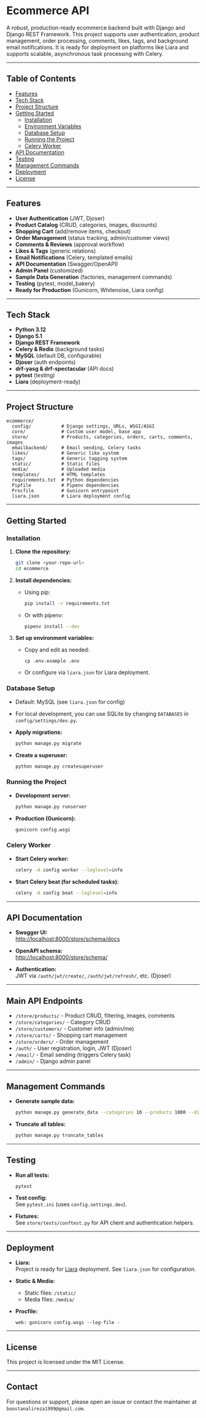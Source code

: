 # Ecommerce API

A robust, production-ready ecommerce backend built with Django and Django REST Framework. This project supports user authentication, product management, order processing, comments, likes, tags, and background email notifications. It is ready for deployment on platforms like Liara and supports scalable, asynchronous task processing with Celery.

---

## Table of Contents

- [Features](#features)
- [Tech Stack](#tech-stack)
- [Project Structure](#project-structure)
- [Getting Started](#getting-started)
  - [Installation](#installation)
  - [Environment Variables](#environment-variables)
  - [Database Setup](#database-setup)
  - [Running the Project](#running-the-project)
  - [Celery Worker](#celery-worker)
- [API Documentation](#api-documentation)
- [Testing](#testing)
- [Management Commands](#management-commands)
- [Deployment](#deployment)
- [License](#license)

---

## Features

- **User Authentication** (JWT, Djoser)
- **Product Catalog** (CRUD, categories, images, discounts)
- **Shopping Cart** (add/remove items, checkout)
- **Order Management** (status tracking, admin/customer views)
- **Comments & Reviews** (approval workflow)
- **Likes & Tags** (generic relations)
- **Email Notifications** (Celery, templated emails)
- **API Documentation** (Swagger/OpenAPI)
- **Admin Panel** (customized)
- **Sample Data Generation** (factories, management commands)
- **Testing** (pytest, model_bakery)
- **Ready for Production** (Gunicorn, Whitenoise, Liara config)

---

## Tech Stack

- **Python 3.12**
- **Django 5.1**
- **Django REST Framework**
- **Celery & Redis** (background tasks)
- **MySQL** (default DB, configurable)
- **Djoser** (auth endpoints)
- **drf-yasg & drf-spectacular** (API docs)
- **pytest** (testing)
- **Liara** (deployment-ready)

---

## Project Structure

```
ecommerce/
  config/           # Django settings, URLs, WSGI/ASGI
  core/             # Custom user model, base app
  store/            # Products, categories, orders, carts, comments, images
  emailbackend/     # Email sending, Celery tasks
  likes/            # Generic like system
  tags/             # Generic tagging system
  static/           # Static files
  media/            # Uploaded media
  templates/        # HTML templates
  requirements.txt  # Python dependencies
  Pipfile           # Pipenv dependencies
  Procfile          # Gunicorn entrypoint
  liara.json        # Liara deployment config
```

---

## Getting Started

### Installation

1. **Clone the repository:**
   ```bash
   git clone <your-repo-url>
   cd ecommerce
   ```

2. **Install dependencies:**
   - Using pip:
     ```bash
     pip install -r requirements.txt
     ```
   - Or with pipenv:
     ```bash
     pipenv install --dev
     ```

3. **Set up environment variables:**
   - Copy and edit as needed:
     ```
     cp .env.example .env
     ```
   - Or configure via `liara.json` for Liara deployment.

### Database Setup

- Default: MySQL (see `liara.json` for config)
- For local development, you can use SQLite by changing `DATABASES` in `config/settings/dev.py`.

- **Apply migrations:**
  ```bash
  python manage.py migrate
  ```

- **Create a superuser:**
  ```bash
  python manage.py createsuperuser
  ```

### Running the Project

- **Development server:**
  ```bash
  python manage.py runserver
  ```

- **Production (Gunicorn):**
  ```bash
  gunicorn config.wsgi
  ```

### Celery Worker

- **Start Celery worker:**
  ```bash
  celery -A config worker --loglevel=info
  ```
- **Start Celery beat (for scheduled tasks):**
  ```bash
  celery -A config beat --loglevel=info
  ```

---

## API Documentation

- **Swagger UI:**  
  [http://localhost:8000/store/schema/docs](http://localhost:8000/store/schema/docs)

- **OpenAPI schema:**  
  [http://localhost:8000/store/schema/](http://localhost:8000/store/schema/)

- **Authentication:**  
  JWT via `/auth/jwt/create/`, `/auth/jwt/refresh/`, etc. (Djoser)

---

## Main API Endpoints

- `/store/products/` - Product CRUD, filtering, images, comments
- `/store/categories/` - Category CRUD
- `/store/customers/` - Customer info (admin/me)
- `/store/carts/` - Shopping cart management
- `/store/orders/` - Order management
- `/auth/` - User registration, login, JWT (Djoser)
- `/email/` - Email sending (triggers Celery task)
- `/admin/` - Django admin panel

---

## Management Commands

- **Generate sample data:**
  ```bash
  python manage.py generate_data --categories 10 --products 1000 --discounts 100 --comments-per-product 20
  ```

- **Truncate all tables:**
  ```bash
  python manage.py truncate_tables
  ```

---

## Testing

- **Run all tests:**
  ```bash
  pytest
  ```

- **Test config:**  
  See `pytest.ini` (uses `config.settings.dev`).

- **Fixtures:**  
  See `store/tests/conftest.py` for API client and authentication helpers.

---

## Deployment

- **Liara:**  
  Project is ready for [Liara](https://liara.ir/) deployment. See `liara.json` for configuration.

- **Static & Media:**  
  - Static files: `/static/`
  - Media files: `/media/`

- **Procfile:**  
  ```
  web: gunicorn config.wsgi --log-file -
  ```

---

## License

This project is licensed under the MIT License.

---

## Contact

For questions or support, please open an issue or contact the maintainer at `boostanalireza1999@gmail.com`.

